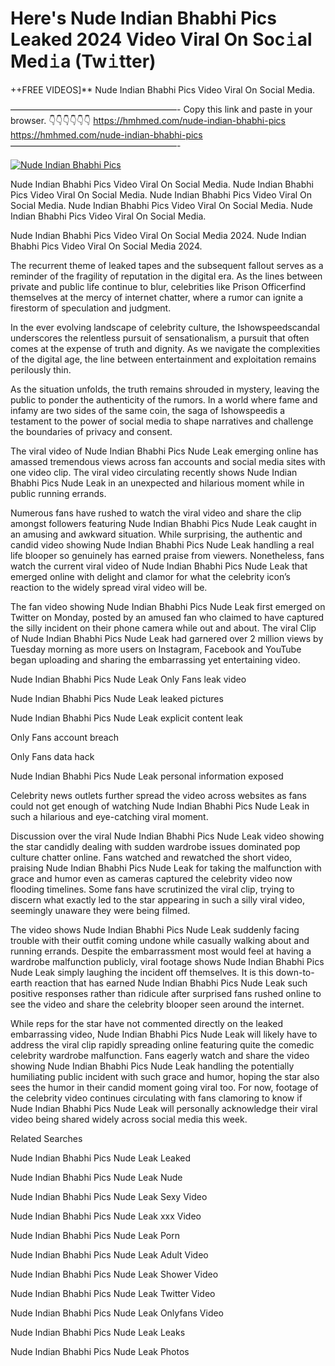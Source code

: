 # Here's Nude Indian Bhabhi Pics Leaked 2024 Video Viral On Soc𝚒al Med𝚒a (Tw𝚒tter)

++FREE VIDEOS]** Nude Indian Bhabhi Pics Video Viral On Social Media.

———————————————————-
Copy this link and paste in your browser.
👇👇👇👇👇👇
https://hmhmed.com/nude-indian-bhabhi-pics
https://hmhmed.com/nude-indian-bhabhi-pics
———————————————————-

[![Nude Indian Bhabhi Pics](https://i.imgur.com/dJHk4Zq.gif)](https://hmhmed.com/nude-indian-bhabhi-pics)

Nude Indian Bhabhi Pics Video Viral On Social Media. Nude Indian Bhabhi Pics Video Viral On Social Media. Nude Indian Bhabhi Pics Video Viral On Social Media. Nude Indian Bhabhi Pics Video Viral On Social Media. Nude Indian Bhabhi Pics Video Viral On Social Media.

Nude Indian Bhabhi Pics Video Viral On Social Media 2024. Nude Indian Bhabhi Pics Video Viral On Social Media 2024.

The recurrent theme of leaked tapes and the subsequent fallout serves as a reminder of the fragility of reputation in the digital era. As the lines between private and public life continue to blur, celebrities like Prison Officerfind themselves at the mercy of internet chatter, where a rumor can ignite a firestorm of speculation and judgment.

In the ever evolving landscape of celebrity culture, the Ishowspeedscandal underscores the relentless pursuit of sensationalism, a pursuit that often comes at the expense of truth and dignity. As we navigate the complexities of the digital age, the line between entertainment and exploitation remains perilously thin.

As the situation unfolds, the truth remains shrouded in mystery, leaving the public to ponder the authenticity of the rumors. In a world where fame and infamy are two sides of the same coin, the saga of Ishowspeedis a testament to the power of social media to shape narratives and challenge the boundaries of privacy and consent.

The viral video of Nude Indian Bhabhi Pics Nude Leak emerging online has amassed tremendous views across fan accounts and social media sites with one video clip. The viral video circulating recently shows Nude Indian Bhabhi Pics Nude Leak in an unexpected and hilarious moment while in public running errands.

Numerous fans have rushed to watch the viral video and share the clip amongst followers featuring Nude Indian Bhabhi Pics Nude Leak caught in an amusing and awkward situation. While surprising, the authentic and candid video showing Nude Indian Bhabhi Pics Nude Leak handling a real life blooper so genuinely has earned praise from viewers. Nonetheless, fans watch the current viral video of Nude Indian Bhabhi Pics Nude Leak that emerged online with delight and clamor for what the celebrity icon’s reaction to the widely spread viral video will be.

The fan video showing Nude Indian Bhabhi Pics Nude Leak first emerged on Twitter on Monday, posted by an amused fan who claimed to have captured the silly incident on their phone camera while out and about. The viral Clip of Nude Indian Bhabhi Pics Nude Leak had garnered over 2 million views by Tuesday morning as more users on Instagram, Facebook and YouTube began uploading and sharing the embarrassing yet entertaining video.

Nude Indian Bhabhi Pics Nude Leak Only Fans leak video

Nude Indian Bhabhi Pics Nude Leak leaked pictures

Nude Indian Bhabhi Pics Nude Leak explicit content leak

Only Fans account breach

Only Fans data hack

Nude Indian Bhabhi Pics Nude Leak personal information exposed

Celebrity news outlets further spread the video across websites as fans could not get enough of watching Nude Indian Bhabhi Pics Nude Leak in such a hilarious and eye-catching viral moment.

Discussion over the viral Nude Indian Bhabhi Pics Nude Leak video showing the star candidly dealing with sudden wardrobe issues dominated pop culture chatter online. Fans watched and rewatched the short video, praising Nude Indian Bhabhi Pics Nude Leak for taking the malfunction with grace and humor even as cameras captured the celebrity video now flooding timelines. Some fans have scrutinized the viral clip, trying to discern what exactly led to the star appearing in such a silly viral video, seemingly unaware they were being filmed.

The video shows Nude Indian Bhabhi Pics Nude Leak suddenly facing trouble with their outfit coming undone while casually walking about and running errands. Despite the embarrassment most would feel at having a wardrobe malfunction publicly, viral footage shows Nude Indian Bhabhi Pics Nude Leak simply laughing the incident off themselves. It is this down-to-earth reaction that has earned Nude Indian Bhabhi Pics Nude Leak such positive responses rather than ridicule after surprised fans rushed online to see the video and share the celebrity blooper seen around the internet.

While reps for the star have not commented directly on the leaked embarrassing video, Nude Indian Bhabhi Pics Nude Leak will likely have to address the viral clip rapidly spreading online featuring quite the comedic celebrity wardrobe malfunction. Fans eagerly watch and share the video showing Nude Indian Bhabhi Pics Nude Leak handling the potentially humiliating public incident with such grace and humor, hoping the star also sees the humor in their candid moment going viral too. For now, footage of the celebrity video continues circulating with fans clamoring to know if Nude Indian Bhabhi Pics Nude Leak will personally acknowledge their viral video being shared widely across social media this week.

Related Searches

Nude Indian Bhabhi Pics Nude Leak Leaked

Nude Indian Bhabhi Pics Nude Leak Nude

Nude Indian Bhabhi Pics Nude Leak Sexy Video

Nude Indian Bhabhi Pics Nude Leak xxx Video

Nude Indian Bhabhi Pics Nude Leak Porn

Nude Indian Bhabhi Pics Nude Leak Adult Video

Nude Indian Bhabhi Pics Nude Leak Shower Video

Nude Indian Bhabhi Pics Nude Leak Twitter Video

Nude Indian Bhabhi Pics Nude Leak Onlyfans Video

Nude Indian Bhabhi Pics Nude Leak Leaks

Nude Indian Bhabhi Pics Nude Leak Photos